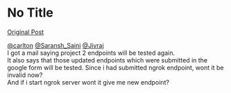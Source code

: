 # No Title

[Original Post](https://discourse.onlinedegree.iitm.ac.in/t/169029/575)

<p><a class="mention" href="/u/carlton">@carlton</a> <a class="mention" href="/u/saransh_saini">@Saransh_Saini</a> <a class="mention" href="/u/jivraj">@Jivraj</a><br>
I got a mail saying project 2 endpoints will be tested again.<br>
It also says that those updated endpoints which were submitted in the google form will be tested. Since i had submitted ngrok endpoint, wont it be invalid now?<br>
And if i start ngrok server wont it give me new endpoint?</p>